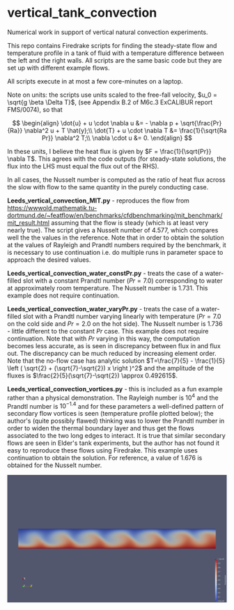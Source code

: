 # vertical_tank_convection

Numerical work in support of vertical natural convection experiments.

This repo contains Firedrake scripts for finding the steady-state flow and temperature profile in a tank of fluid with a temperature difference between the left and the right walls.  All scripts are the same basic code but they are set up with different example flows.

All scripts execute in at most a few core-minutes on a laptop.

Note on units: the scripts use units scaled to the free-fall velocity, $u_0 = \sqrt{g \beta  \Delta T}$, (see Appendix B.2 of M6c.3 ExCALIBUR report FMS/0074), so that

$$ 
\begin{align}
\dot{u} + u \cdot \nabla u &= - \nabla p + \sqrt{\frac{Pr}{Ra}} \nabla^2 u + T \hat{y};\\
\dot{T} + u \cdot \nabla T &= \frac{1}{\sqrt{Ra Pr}} \nabla^2 T;\\
\nabla \cdot u &= 0.
\end{align}
$$

In these units, I believe the heat flux is given by $F = \frac{1}{\sqrt{Pr}} \nabla T$.  This agrees with the code outputs (for steady-state solutions, the flux into the LHS must equal the flux out of the RHS).

In all cases, the Nusselt number is computed as the ratio of heat flux across the slow with flow to the same quantity in the purely conducting case.

**Leeds_vertical_convection_MIT.py** - reproduces the flow from https://wwwold.mathematik.tu-dortmund.de/~featflow/en/benchmarks/cfdbenchmarking/mit_benchmark/mit_result.html assuming that the flow is steady (which is at least very nearly true).  The script gives a Nusselt number of $4.577$, which compares well the the values in the reference.  Note that in order to obtain the solution at the values of Rayleigh and Prandtl numbers required by the benchmark, it is necessary to use continuation i.e. do multiple runs in parameter space to approach the desired values.

**Leeds_vertical_convection_water_constPr.py** - treats the case of a water-filled slot with a constant Prandtl number ($Pr=7.0$) corresponding to water at approximately room temperature.  The Nusselt number is $1.731$.  This example does not require continuation.

**Leeds_vertical_convection_water_varyPr.py** - treats the case of a water-filled slot with a Prandtl number varying linearly with temperature ($Pr=7.0$ on the cold side and $Pr=2.0$ on the hot side).  The Nusselt number is $1.736$ - little different to the constant $Pr$ case.  This example does not require continuation.  Note that with $Pr$ varying in this way, the computation becomes less accurate, as is seen in discrepancy between flux in and flux out.  The discrepancy can be much reduced by increasing element order.  Note that the no-flow case has analytic solution $T=\frac{7}{5} - \frac{1}{5} \left ( \sqrt{2} + (\sqrt{7}-\sqrt{2}) x \right )^2$ and the amplitude of the fluxes is $\frac{2}{5}(\sqrt{7}-\sqrt{2}) \approx 0.492615$.

**Leeds_vertical_convection_vortices.py** - this is included as a fun example rather than a physical demonstration.  The Rayleigh number is $10^4$ and the Prandtl number is $10^{-1.4}$ and for these parameters a well-defined pattern of secondary flow vortices is seen (temperature profile plotted below); the author's (quite possibly flawed) thinking was to lower the Prandtl number in order to widen the thermal boundary layer and thus get the flows associated to the two long edges to interact.  It is true that similar secondary flows are seen in Elder's tank experiments, but the author has not found it easy to reproduce these flows using Firedrake.  This example uses continuation to obtain the solution.  For reference, a value of $1.676$ is obtained for the Nusselt number.

![vortex_solution](png/vortices_Temp.png "Multi-cell flow from Leeds_vertical_convection_vortices.py; temperature shown; note buoyancy force is horizontal in plot.")





